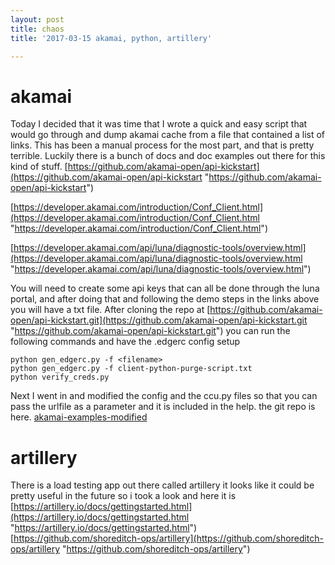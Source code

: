 ```yaml
---
layout: post
title: chaos
title: '2017-03-15 akamai, python, artillery'

---
```



# akamai
Today I decided that it was time that I wrote a quick and easy script that would go through and dump akamai cache from a file that contained a list of links. This has been a manual process for the most part, and that is pretty terrible.
Luckily there is a bunch of docs and doc examples out there for this kind of stuff. 
[https://github.com/akamai-open/api-kickstart](https://github.com/akamai-open/api-kickstart "https://github.com/akamai-open/api-kickstart")

[https://developer.akamai.com/introduction/Conf_Client.html](https://developer.akamai.com/introduction/Conf_Client.html "https://developer.akamai.com/introduction/Conf_Client.html")

[https://developer.akamai.com/api/luna/diagnostic-tools/overview.html](https://developer.akamai.com/api/luna/diagnostic-tools/overview.html "https://developer.akamai.com/api/luna/diagnostic-tools/overview.html")

You will need to create some api keys that can all be done through the luna portal, and after doing that and following the demo steps in the links above you will have a txt file.   After cloning the repo at 
[https://github.com/akamai-open/api-kickstart.git](https://github.com/akamai-open/api-kickstart.git "https://github.com/akamai-open/api-kickstart.git") you can run the following commands and have the .edgerc config setup 

```
python gen_edgerc.py -f <filename>
python gen_edgerc.py -f client-python-purge-script.txt
python verify_creds.py
```

Next I went in and modified the config and the ccu.py files so that you can pass the urlfile as a parameter and it is included in the help.
the git repo is here.  [akamai-examples-modified](https://github.com/ridingintraffic/akamai-examples-modified.git
 "akamai-examples-modified")

# artillery
There is a load testing app out there called artillery  it looks like it could be pretty useful in the future so i took a look and here it is
[https://artillery.io/docs/gettingstarted.html](https://artillery.io/docs/gettingstarted.html "https://artillery.io/docs/gettingstarted.html")
[https://github.com/shoreditch-ops/artillery](https://github.com/shoreditch-ops/artillery "https://github.com/shoreditch-ops/artillery")





